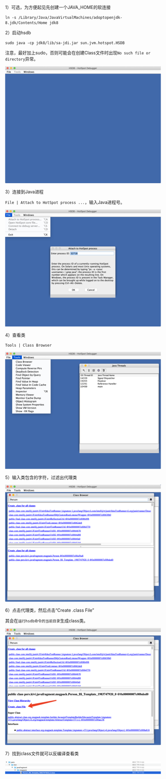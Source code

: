 1）可选，为方便起见先创建一个JAVA_HOME的软连接

`ln -s /Library/Java/JavaVirtualMachines/adoptopenjdk-8.jdk/Contents/Home jdk8`

2）启动hsdb

`sudo java -cp jdk8/lib/sa-jdi.jar sun.jvm.hotspot.HSDB`

注意，最好加上sudo，否则可能会在创建Class文件时出现`No such file or directory`异常。

![image-20210528000122575](../../../src/main/resources/picture/image-20210528000122575.png)

3）连接到Java进程

​	`File | Attach to HotSpot process ...`，输入Java进程号。

![image-20210528000244131](../../../src/main/resources/picture/image-20210528000244131.png)

4）查看类

`Tools | Class Browser`

![image-20210528000411643](../../../src/main/resources/picture/image-20210528000411643.png)

5）输入类包含的字符，过滤出代理类

![image-20210528000452711](../../../src/main/resources/picture/image-20210528000452711.png)

6）点击代理类，然后点击“Create .class File”

其会在`运行hsdb命令的当前目录`生成class类。

![image-20210528000539643](../../../src/main/resources/picture/image-20210528000539643.png)

7）找到class文件就可以反编译查看类

![image-20210528001106362](../../../src/main/resources/picture/image-20210528001106362.png)